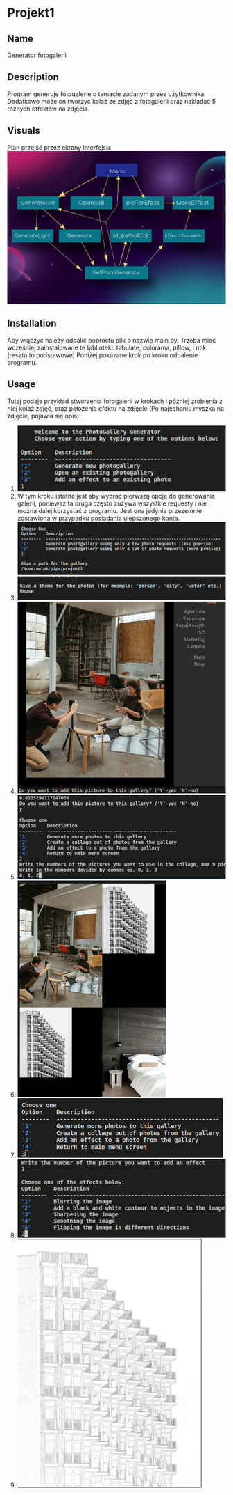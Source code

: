 # Projekt1

## Name
Generator fotogalerii

## Description
Program generuje fotogalerie o temacie zadanym przez użytkownika. Dodatkowo może on tworzyć kolaż ze zdjęć z fotogalerii oraz nakładać 5 różnych effektów na zdjęcia.

## Visuals
Plan przejść przez ekrany interfejsu:
    ![Plan przejść przez ekrany interfacu](Images/Plan_Projektu.jpg "Plan_Projektu")

## Installation
Aby włączyć należy odpalić poprostu plik o nazwie main.py. Trzeba mieć wcześniej zainstalowane te biblioteki: tabulate, colorama, pillow, i ntlk (reszta to podstawowe) Poniżej pokazane krok po kroku odpalenie programu.

## Usage
Tutaj podaje przykład stworzenia forogalerii w krokach i później zrobienia z niej kolaż zdjęć, oraz położenia efektu na zdjęcie (Po najechaniu myszką na zdjęcie, pojawia się opis):

1. ![Punkt 1](Images/proj1.jpg "Wybranie generowania galerii")
2. W tym kroku istotne jest aby wybrać pierwszą opcję do generowania galerii, ponieważ ta druga często zużywa wszystkie requesty i nie można dalej korzystać z programu. Jest ona jedynia przezemnie zostawiona w przypadku posiadania ulepszonego konta.
![Punkt 2](Images/proj2.jpg "Wybranie galerii ścieżki docelowej ")
3. ![Punkt 3](Images/proj3.jpg "Wybranie tematu galerii")
4. ![Punkt 4](Images/proj4.jpg "Jedno z wygenerowanch zdjęć")
5. ![Punkt 5](Images/proj5.jpg "Wybranie zrobienia kolażu oraz wybór zdjęć")
6. ![Punkt 6](Images/proj6.jpg "Wygenerowany kolaż")
7. ![Punkt 7](Images/proj7.jpg "Wybranie nadania efektu")
8. ![Punkt 8](Images/proj8.jpg "Wybranie zdjęcia oraz efektu")
9. ![Punkt 9](Images/proj9.jpg "Wygenerowany efekt")
